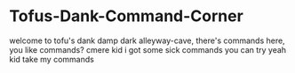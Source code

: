 # Tofus-Dank-Command-Corner
welcome to tofu's dank damp dark alleyway-cave, there's commands here, you like commands?
cmere kid i got some sick commands you can try
yeah kid take my commands
